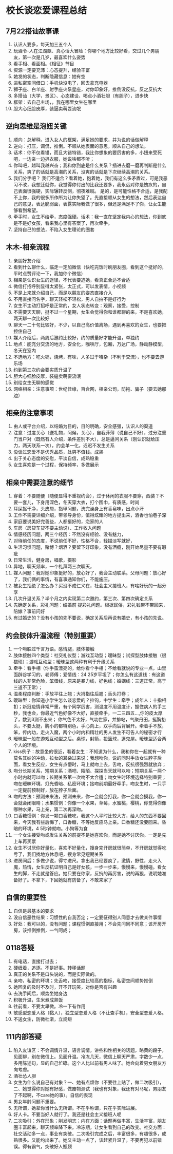 # 校长谈恋爱课程总结


## 7月22搭讪故事课
1. 认识人要多，每天加三五个人
2. 玩酒令-人在江湖飘、真心话大冒险：你哪个地方比较好看，交过几个男朋友，第一次是几岁，最喜欢什么姿势
3. 看手相、看面相。《相征》节目
4. 资源一定要充沛：心态提升，经验丰富
5. 她发的状态，判断隐藏信息：她有空
6. 进私密空间借口：手机快没电了，回去拿充电器
7. 狮子座、白羊座、射手座火系星座，对你印象好，推倒没反抗，反之反抗大
8. 多搭讪（大学，景区）、心态建设、喝点小酒壮胆（有胆子），进步快
9. 框架：去自己主场，，我在哪里女生在哪里
10. 胆大心细脸皮厚，装逼卖萌耍流氓

## 逆向思维是泡妞关键
1. 顺向：总解释。进入女人的框架，满足她的要求，并为说的话做解释
2. 逆向：打压，调侃，推倒。不顺从她表面的意思，顺从自己的想法。
3. 话术：你不仅看错，而且大错特错，我比你想象的要厉害的多，小妞来受死吧，一边亲一边扒衣服，她说啥都不听；
4. 你叫吧，越叫我越兴奋；我和你到底是什么关系？插进去磨一磨再判断是什么关系，爽了的话就是高潮的关系，没爽的话就是下次继续高潮的关系。
5. 我们分手吧？ 我们不适合？看着她，抱着她，我们有这么多矛盾过，可是我恶习不改，我想迁就你，我觉得你付出的比我还要多，我永远对你是愧疚的，自己表面很强硬，实际辗转反侧，彻夜难眠。
是的，是可能性格不合适，是我配不上你，我的很多所作所为让你失望了。先直接顺从女生的想法，然后表达自己的意见，表达脆弱面，表露实际我做了很多，但还是满足不了你，让女生能够看到希望。
6. 牵手时，女生不给牵，态度强硬。话术：我一直在坚定我内心的想法，你到底是不是好女孩，看来我心里有答案了，再次牵手。
7. 坚持自己的想法，不陷入女生理论的圈套 


## 木木-相亲流程
1. 亲朋好友介绍
2. 看到什么聊什么，临走一定加微信（快吃完饭时刷朋友圈，看到这个挺好的，平时点赞评论一下，我加你个微信）
3. 相亲是认识女生的途径，不代表要追她，看真正合适不合适
4. 微信打招呼别显得太紧张，太正式，可以发表情，小视频
5. 不是上来就介绍自己，而是以朋友的姿态直接介入
6. 不用直接问名字，聊天轻松不轻松，男人自拍不是好行为
7. 女生不主动打招呼是正常的，女人状态转变：观察，接受，控制
8. 不需要天天聊，挺不过一个星期，女生会觉得你和谁都聊的来，不是喜欢她，两天聊一次比较好
9. 聊天一二十句比较好，不少，以自己高价值离场，遇到再喜欢的女生，也要把控住自己
10. 媒人介绍后，两周后邀约比较好，约的质量好才能升温，单独约
11. 地点：能充分交流的地方，安全化，咖啡厅，包厢，万达广场，静动静模型，冬天在室内
12. 不选地方：吃火锅，烧烤，有味，人多过于嘈杂（不利于交流），也不要去游乐场
13. 约到第三次约会要实质升温了
14. 胆大心细脸皮厚，装逼卖萌耍流氓
15. 别给女生无聊的感觉
16. 网络相亲：注意事项：世纪佳缘，百合网，相亲公司，防拖、骗子（要去她那边）


## 相亲的注意事项
1. 由人或平台介绍，以结婚为目的，目的明确，安全感强，认识人的渠道
2. 注意：过度关心（送礼物，问候，关心），自我菲薄（说自己不好），过分注重门当户对（既然有人介绍，条件差别不大），总是逼问关系（刚认识就给压力，两天联系一次），约会单一化，迟迟不发生关系
3. 没谈过恋爱不是优秀品质，处男不值钱。成熟
4. 出于关心态度的安慰，平淡自信，成熟稳重
5. 女生喜欢是一个过程，保持频率，多做展示




## 相亲中需要注意的细节
1. 穿着：不要随便（随便显得不重视约会），过于休闲的衣服不要穿，西装？不要一套儿，下身用深色，冬天穿大衣，打个围巾，有质感，时尚
2. 耳屎抠干净，头皮屑，指甲问题，洗完澡身上有香皂味，出点小汗
3. 工作不需要详细介绍，带领导身份，值得炫耀的地方提出来，酒香也怕巷子深
4. 家庭要说美好完善些，人都挺好的，恋家的人
5. 车房（房贷车贷不要主动说）、工作收入问题
6. 情感经历问题，两三个经历：不然没有经验、没有魅力，
7. 对待前任的态度，不说前任不好，性格不合，轻描淡写就好，
8. 生活习惯问题，赌博？烟酒？要留下好印象，没有酒瘾，刚开始尽量不要有瑕疵
9. 日常生活，健身房，唱歌，摄影
10. 异地，聊天频率，一个礼拜两三次聊天，
11. 媒人问题：我对她印象挺好的，放心好了，我会主动联系。父母问题：放心好了，我们俩的事情，有喜事通知你们，不能施压。
12. 被女生拒绝了怎么办？买没不成仁义在，社会主义接班人，有啥好玩的一起分享
13. 几次升温关系？半个月之内实现第二次邀约，第三次、第四次确定关系
14. 先确定关系，彩礼问题：结婚前 提彩礼问题。根据民俗，彩礼钱带不带回来，陪嫁？事前问好
15. 有过婚史的？没有小孩的先不要说，确定关系后再说有婚史，有小孩的先说。


## 约会肢体升温流程（特别重要）
1. 一个吻胜过千言万语。感情腿，肢体接触
2. 肢体接触四个类型：社交礼仪型；游戏互动型；暧昧型；试探型肢体接触（很猥琐）；游戏互动型；暧昧型这两种有利于升级关系
3. 牵手：看手相（你手蛮漂亮的，给你看个手相；不给看就说的专业一点，山里面辟谷学习的，老师傅；爱情线：24 25岁平坦了；你怎么有这道线：有这道线的人非常危险，笨蛋线，原来是暴力线，好色线；婚姻线：三道正常，高于三道不正常）；
4. 温柔程度判断：手放平往上翘；大拇指往后翘；舌头打卷；
5. 暧昧型：你知道小学生怎么谈恋爱的？拉钩，中学生：牵手；成年人：十指相扣；新冠疫情非常严重，有个同学厉害，测温度不用温度计，握住病人的手三秒，我也会，你最近气色好像不大好，直接牵手，一二三四五...,你的皮太厚了，数到3测不出来；
你气色不太好，气功世家，并排站，气聚丹田，挺胸抬头，不要太挺，胸小的都特别色，手心向上，双手向后背展开。牵着手不放，笨，传内功，走火入魔，两个小时内和精壮的男人发生不可告人的秘密才行
6. 暧昧型一般在游戏互动型之后。桌球，射箭，投篮球，逛鬼屋。暧昧型适合两个人的环境。
7. kiss例子：故意坐的很近，看着女生：不知道为什么，我和你在一起就有一种莫名其妙的冲动，拉女的耳朵过来说：我想吻你，说的同时手放女生脖子后面，看女生反应，女生有点懵时，马上就吻上去，舌吻，反抗很强烈就放弃；
8. 吻分长期关系，短期关系：酒吧、陌陌、探探当天就可以吻；短期关系一两个小时内就可以吻；长期关系第一次吻不太合适；吻女生时环境选择特别重要；吻在暧昧环境、灯光昏暗、私密环境；接吻前期最好牵手，吻女生时，一只手一定提前预制好，放在脖子后面。
9. 吻的方法：预测未来法，预测未来，你一会就会打我，你一会就会摸我，你一会就会闭眼睛；水果惯例：你像一个水果，草莓，水蜜桃，樱桃，你觉得你像哪种水果，马上亲，第二次再深吻。
10. 口香糖惯例：你发一颗口香糖吃，我这个人平时比较大方，给人的东西不要回来，今天我有些后悔了，口香糖，不等她反应马上亲。口香糖还没要回来。昏暗的环境，4 5秒钟就吻。小狗等为食
11. 一个女生接受吻或发生关系的前提不是她喜欢你，而是她不讨厌你。一定是先上车再买票
12. 女生不讨厌你好量化，喜欢不好量化，搜身完开房就很简单，不开房就觉得吃亏了，我们找地方休息吧，搜身常见短期关系
13. 进房间后：多做少说，得寸进尺。拿出我已经要疯了，激情，野性，走火入魔，热情，女生反抗证明自己是好女孩，一步一步来，慢慢来，慢慢碰。看女生的脚，不走就是答应。她只要在你家，反抗的再厉害，说的再狠，说明她准备好了。不拿下，下回她就有防备了，不敢来家了


## 自信的重要性
1. 自信是最基本的要求
2. 没自信恶性结果：习惯性的自我否定；一定要征得别人同意才去做某件事情 
3. 好处：我可以的，没有问题；课程惯例直接用；不会先问同不同意；该开房开房，该推倒推倒，一气呵成；


## 0118答疑
1. 有电话，直接打过去；
2. 硬缠着，追逐。不是好事。转移话题
3. 真正的关系不是口头说的，而是实际做的。
4. 亲吻，私密的环境；先舌吻，接受度比较高的指标，私密空间顺势推倒
5. 她回复的及时不及时，开不开玩笑，对你是否有兴趣
6. 去洗手间后，顺势坐她身边
7. 积极升温，生米煮成熟饭
8. 往前看，不要太卑微。冷一下有作用
9. 敏感型恋爱人格（黏人），独立型恋爱人格（不让查手机），安全型恋爱人格。
10. 不送女生，防微杜渐，立规矩

## 111内部答疑
1. 陷入友谊区：不会调情升温，语言调情，讲些和性相关的话题，略黄的段子，见面聊，别在微信上。见面升温。冷冻几天，微信上聊天严肃，字数少一点，多用陈述句，显的自己忙碌。这个人比以前有男人味了。她会向着男女朋友方向考虑。
2. 酒壮怂人胆
3. 女生为什么说自己有对象？一、她有点烦你（不要往上贴了，做二次吸引），二、她觉得你对她有好感，做废物测试（我也有对象，我还有对马呢，男朋友了不起啊，不care她的事）。自信的表现
4. 男女年龄问题不重要。
5. 无所谓，她拿你当什么无所谓。不在乎称谓，只在乎实际进展。
6. 好人卡。不要当好人就行了。我还是社会主义接班人呢
7. 二次吸引：外在形象；削发明志；内在方面：话题再做丰富，生活丰富，朋友圈丰富起来，聊天频率降下来。冷冻期，让女生看到自己的改变。社交方面：社交活动多一点，事业有突破。二次吸引完成之后，丰富很多，有趣很多，成熟很多。又能约出来了。她又主动一点了，该赶紧升温了，不要再犯以前错误。得有霸气，突破好人瓶颈












 






